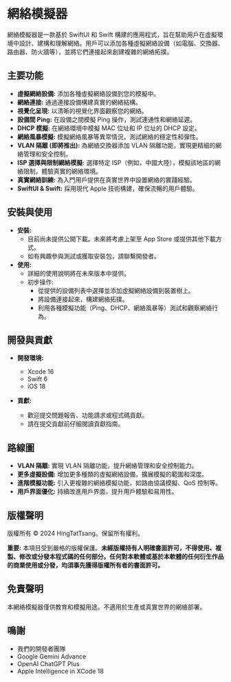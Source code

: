 # 網絡模擬器

網絡模擬器是一款基於 SwiftUI 和 Swift 構建的應用程式，旨在幫助用戶在虛擬環境中設計、建構和理解網絡。用戶可以添加各種虛擬網絡設備（如電腦、交換器、路由器、防火牆等），並將它們連接起來創建複雜的網絡拓撲。

## 主要功能

* **虛擬網絡設備:** 添加各種虛擬網絡設備到您的模擬中。
* **網絡連接:** 通過連接設備構建真實的網絡結構。
* **視覺化呈現:** 以清晰的視覺化界面觀察您的網絡。
* **設備間 Ping:** 在設備之間模擬 Ping 操作，測試連通性和網絡延遲。
* **DHCP 模擬:** 在網絡環境中模擬 MAC 位址和 IP 位址的 DHCP 設定。
* **網絡風暴模擬:** 模擬網絡風暴等異常情況，測試網絡的穩定性和彈性。
* **VLAN 隔離 (即將推出):** 為網絡交換器添加 VLAN 隔離功能，實現更精細的網絡管理和安全控制。
* **ISP 選擇與限制網絡模擬:** 選擇特定 ISP（例如，中國大陸），模擬該地區的網絡限制，體驗真實的網絡環境。
* **真實網絡訓練:** 為入門用戶提供在真實世界中設置網絡的實踐經驗。
* **SwiftUI & Swift:** 採用現代 Apple 技術構建，確保流暢的用戶體驗。

## 安裝與使用

* **安裝:** 
    * 目前尚未提供公開下載。未來將考慮上架至 App Store 或提供其他下載方式。
    * 如有興趣參與測試或獲取安裝包，請聯繫開發者。
* **使用:** 
    * 詳細的使用說明將在未來版本中提供。
    * 初步操作: 
        * 從提供的設備列表中選擇並添加虛擬網絡設備到裝置樹上。
        * 將設備連接起來，構建網絡拓撲。
        * 利用各種模擬功能（Ping、DHCP、網絡風暴等）測試和觀察網絡行為。

## 開發與貢獻

* **開發環境:** 
    * Xcode 16
    * Swift 6
    * iOS 18

* **貢獻:** 
    * 歡迎提交問題報告、功能請求或程式碼貢獻。
    * 請在提交貢獻前仔細閱讀貢獻指南。

## 路線圖

* **VLAN 隔離:** 實現 VLAN 隔離功能，提升網絡管理和安全控制能力。
* **更多虛擬設備:** 增加更多種類的虛擬網絡設備，擴展模擬的範圍和深度。
* **進階模擬功能:** 引入更複雜的網絡模擬功能，如路由協議模擬、QoS 控制等。
* **用戶界面優化:** 持續改進用戶界面，提升用戶體驗和易用性。

## 版權聲明

版權所有 © 2024 HingTatTsang。保留所有權利。

**重要:** 本項目受到嚴格的版權保護。**未經版權持有人明確書面許可，不得使用、複製、修改或分發本程式碼的任何部分。任何對本軟體或基於本軟體的任何衍生作品的商業使用或分發，均須事先獲得版權所有者的書面許可。**

## 免責聲明

本網絡模擬器僅供教育和模擬用途。不適用於生產或真實世界的網絡部署。

## 鳴謝

* 我們的開發者團隊
* Google Gemini Advance
* OpenAI ChatGPT Plus
* Apple Intelligence in XCode 18
